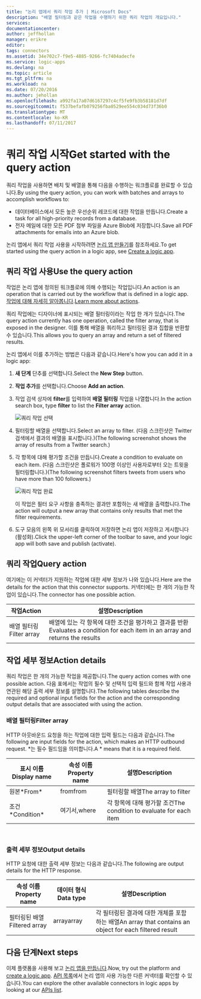```yaml
---
title: "논리 앱에서 쿼리 작업 추가 | Microsoft Docs"
description: "배열 필터링과 같은 작업을 수행하기 위한 쿼리 작업의 개요입니다."
services: 
documentationcenter: 
author: jeffhollan
manager: erikre
editor: 
tags: connectors
ms.assetid: 34e702c7-f9e5-4885-9266-fc7404adecfe
ms.service: logic-apps
ms.devlang: na
ms.topic: article
ms.tgt_pltfrm: na
ms.workload: na
ms.date: 07/20/2016
ms.author: jehollan
ms.openlocfilehash: a992fa17a07d6167297c4cf5fe9fb3b58181d7df
ms.sourcegitcommit: f537befafb079256fba0529ee554c034d73f36b0
ms.translationtype: MT
ms.contentlocale: ko-KR
ms.lasthandoff: 07/11/2017
---
```

# <a name="get-started-with-the-query-action"></a><span data-ttu-id="79769-103">쿼리 작업 시작</span><span class="sxs-lookup"><span data-stu-id="79769-103">Get started with the query action</span></span>
<span data-ttu-id="79769-104">쿼리 작업을 사용하면 배치 및 배열을 통해 다음을 수행하는 워크플로를 완료할 수 있습니다.</span><span class="sxs-lookup"><span data-stu-id="79769-104">By using the query action, you can work with batches and arrays to accomplish workflows to:</span></span>

* <span data-ttu-id="79769-105">데이터베이스에서 모든 높은 우선순위 레코드에 대한 작업을 만듭니다.</span><span class="sxs-lookup"><span data-stu-id="79769-105">Create a task for all high-priority records from a database.</span></span>
* <span data-ttu-id="79769-106">전자 메일에 대한 모든 PDF 첨부 파일을 Azure Blob에 저장합니다.</span><span class="sxs-lookup"><span data-stu-id="79769-106">Save all PDF attachments for emails into an Azure blob.</span></span>

<span data-ttu-id="79769-107">논리 앱에서 쿼리 작업 사용을 시작하려면 [논리 앱 만들기](../logic-apps/logic-apps-create-a-logic-app.md)를 참조하세요.</span><span class="sxs-lookup"><span data-stu-id="79769-107">To get started using the query action in a logic app, see [Create a logic app](../logic-apps/logic-apps-create-a-logic-app.md).</span></span>

## <a name="use-the-query-action"></a><span data-ttu-id="79769-108">쿼리 작업 사용</span><span class="sxs-lookup"><span data-stu-id="79769-108">Use the query action</span></span>
<span data-ttu-id="79769-109">작업은 논리 앱에 정의된 워크플로에 의해 수행되는 작업입니다.</span><span class="sxs-lookup"><span data-stu-id="79769-109">An action is an operation that is carried out by the workflow that is defined in a logic app.</span></span> <span data-ttu-id="79769-110">[작업에 대해 자세히 알아봅니다](connectors-overview.md).</span><span class="sxs-lookup"><span data-stu-id="79769-110">[Learn more about actions](connectors-overview.md).</span></span>  

<span data-ttu-id="79769-111">쿼리 작업에는 디자이너에 표시되는 배열 필터링이라는 작업 한 개가 있습니다.</span><span class="sxs-lookup"><span data-stu-id="79769-111">The query action currently has one operation, called the filter array, that is exposed in the designer.</span></span> <span data-ttu-id="79769-112">이를 통해 배열을 쿼리하고 필터링된 결과 집합을 반환할 수 있습니다.</span><span class="sxs-lookup"><span data-stu-id="79769-112">This allows you to query an array and return a set of filtered results.</span></span>

<span data-ttu-id="79769-113">논리 앱에서 이를 추가하는 방법은 다음과 같습니다.</span><span class="sxs-lookup"><span data-stu-id="79769-113">Here's how you can add it in a logic app:</span></span>

1. <span data-ttu-id="79769-114">**새 단계** 단추를 선택합니다.</span><span class="sxs-lookup"><span data-stu-id="79769-114">Select the **New Step** button.</span></span>
2. <span data-ttu-id="79769-115">**작업 추가**를 선택합니다.</span><span class="sxs-lookup"><span data-stu-id="79769-115">Choose **Add an action**.</span></span>
3. <span data-ttu-id="79769-116">작업 검색 상자에 **filter**를 입력하여 **배열 필터링** 작업을 나열합니다.</span><span class="sxs-lookup"><span data-stu-id="79769-116">In the action search box, type **filter** to list the **Filter array** action.</span></span>
   
    ![쿼리 작업 선택](./media/connectors-native-query/using-action-1.png)
4. <span data-ttu-id="79769-118">필터링할 배열을 선택합니다.</span><span class="sxs-lookup"><span data-stu-id="79769-118">Select an array to filter.</span></span> <span data-ttu-id="79769-119">(다음 스크린샷은 Twitter 검색에서 결과의 배열을 표시합니다.)</span><span class="sxs-lookup"><span data-stu-id="79769-119">(The following screenshot shows the array of results from a Twitter search.)</span></span>
5. <span data-ttu-id="79769-120">각 항목에 대해 평가할 조건을 만듭니다.</span><span class="sxs-lookup"><span data-stu-id="79769-120">Create a condition to evaluate on each item.</span></span> <span data-ttu-id="79769-121">(다음 스크린샷은 폴로워가 100명 이상인 사용자로부터 오는 트윗을 필터링합니다.)</span><span class="sxs-lookup"><span data-stu-id="79769-121">(The following screenshot filters tweets from users who have more than 100 followers.)</span></span>
   
    ![쿼리 작업 완료](./media/connectors-native-query/using-action-2.png)
   
    <span data-ttu-id="79769-123">이 작업은 필터 요구 사항을 충족하는 결과만 포함하는 새 배열을 출력합니다.</span><span class="sxs-lookup"><span data-stu-id="79769-123">The action will output a new array that contains only results that met the filter requirements.</span></span>
6. <span data-ttu-id="79769-124">도구 모음의 왼쪽 위 모서리를 클릭하여 저장하면 논리 앱이 저장하고 게시합니다(활성화).</span><span class="sxs-lookup"><span data-stu-id="79769-124">Click the upper-left corner of the toolbar to save, and your logic app will both save and publish (activate).</span></span>

## <a name="query-action"></a><span data-ttu-id="79769-125">쿼리 작업</span><span class="sxs-lookup"><span data-stu-id="79769-125">Query action</span></span>
<span data-ttu-id="79769-126">여기에는 이 커넥터가 지원하는 작업에 대한 세부 정보가 나와 있습니다.</span><span class="sxs-lookup"><span data-stu-id="79769-126">Here are the details for the action that this connector supports.</span></span> <span data-ttu-id="79769-127">커넥터에는 한 개의 가능한 작업이 있습니다.</span><span class="sxs-lookup"><span data-stu-id="79769-127">The connector has one possible action.</span></span>

| <span data-ttu-id="79769-128">작업</span><span class="sxs-lookup"><span data-stu-id="79769-128">Action</span></span> | <span data-ttu-id="79769-129">설명</span><span class="sxs-lookup"><span data-stu-id="79769-129">Description</span></span> |
| --- | --- |
| <span data-ttu-id="79769-130">배열 필터링</span><span class="sxs-lookup"><span data-stu-id="79769-130">Filter array</span></span> |<span data-ttu-id="79769-131">배열에 있는 각 항목에 대한 조건을 평가하고 결과를 반환</span><span class="sxs-lookup"><span data-stu-id="79769-131">Evaluates a condition for each item in an array and returns the results</span></span> |

## <a name="action-details"></a><span data-ttu-id="79769-132">작업 세부 정보</span><span class="sxs-lookup"><span data-stu-id="79769-132">Action details</span></span>
<span data-ttu-id="79769-133">쿼리 작업은 한 개의 가능한 작업을 제공합니다.</span><span class="sxs-lookup"><span data-stu-id="79769-133">The query action comes with one possible action.</span></span> <span data-ttu-id="79769-134">다음 표에서는 작업의 필수 및 선택적 입력 필드와 함께 작업 사용과 연관된 해당 출력 세부 정보를 설명합니다.</span><span class="sxs-lookup"><span data-stu-id="79769-134">The following tables describe the required and optional input fields for the action and the corresponding output details that are associated with using the action.</span></span>

### <a name="filter-array"></a><span data-ttu-id="79769-135">배열 필터링</span><span class="sxs-lookup"><span data-stu-id="79769-135">Filter array</span></span>
<span data-ttu-id="79769-136">HTTP 아웃바운드 요청을 하는 작업에 대한 입력 필드는 다음과 같습니다.</span><span class="sxs-lookup"><span data-stu-id="79769-136">The following are input fields for the action, which makes an HTTP outbound request.</span></span>
<span data-ttu-id="79769-137">*는 필수 필드임을 의미합니다.</span><span class="sxs-lookup"><span data-stu-id="79769-137">A * means that it is a required field.</span></span>

| <span data-ttu-id="79769-138">표시 이름</span><span class="sxs-lookup"><span data-stu-id="79769-138">Display name</span></span> | <span data-ttu-id="79769-139">속성 이름</span><span class="sxs-lookup"><span data-stu-id="79769-139">Property name</span></span> | <span data-ttu-id="79769-140">설명</span><span class="sxs-lookup"><span data-stu-id="79769-140">Description</span></span> |
| --- | --- | --- |
| <span data-ttu-id="79769-141">원본*</span><span class="sxs-lookup"><span data-stu-id="79769-141">From*</span></span> |<span data-ttu-id="79769-142">from</span><span class="sxs-lookup"><span data-stu-id="79769-142">from</span></span> |<span data-ttu-id="79769-143">필터링할 배열</span><span class="sxs-lookup"><span data-stu-id="79769-143">The array to filter</span></span> |
| <span data-ttu-id="79769-144">조건*</span><span class="sxs-lookup"><span data-stu-id="79769-144">Condition*</span></span> |<span data-ttu-id="79769-145">여기서,</span><span class="sxs-lookup"><span data-stu-id="79769-145">where</span></span> |<span data-ttu-id="79769-146">각 항목에 대해 평가할 조건</span><span class="sxs-lookup"><span data-stu-id="79769-146">The condition to evaluate for each item</span></span> |

<br>

### <a name="output-details"></a><span data-ttu-id="79769-147">출력 세부 정보</span><span class="sxs-lookup"><span data-stu-id="79769-147">Output details</span></span>
<span data-ttu-id="79769-148">HTTP 요청에 대한 출력 세부 정보는 다음과 같습니다.</span><span class="sxs-lookup"><span data-stu-id="79769-148">The following are output details for the HTTP response.</span></span>

| <span data-ttu-id="79769-149">속성 이름</span><span class="sxs-lookup"><span data-stu-id="79769-149">Property name</span></span> | <span data-ttu-id="79769-150">데이터 형식</span><span class="sxs-lookup"><span data-stu-id="79769-150">Data type</span></span> | <span data-ttu-id="79769-151">설명</span><span class="sxs-lookup"><span data-stu-id="79769-151">Description</span></span> |
| --- | --- | --- |
| <span data-ttu-id="79769-152">필터링된 배열</span><span class="sxs-lookup"><span data-stu-id="79769-152">Filtered array</span></span> |<span data-ttu-id="79769-153">array</span><span class="sxs-lookup"><span data-stu-id="79769-153">array</span></span> |<span data-ttu-id="79769-154">각 필터링된 결과에 대한 개체를 포함하는 배열</span><span class="sxs-lookup"><span data-stu-id="79769-154">An array that contains an object for each filtered result</span></span> |

## <a name="next-steps"></a><span data-ttu-id="79769-155">다음 단계</span><span class="sxs-lookup"><span data-stu-id="79769-155">Next steps</span></span>
<span data-ttu-id="79769-156">이제 플랫폼을 사용해 보고 [논리 앱을 만듭니다](../logic-apps/logic-apps-create-a-logic-app.md).</span><span class="sxs-lookup"><span data-stu-id="79769-156">Now, try out the platform and [create a logic app](../logic-apps/logic-apps-create-a-logic-app.md).</span></span> <span data-ttu-id="79769-157">[API 목록](apis-list.md)에서 논리 앱의 사용 가능한 다른 커넥터를 확인할 수 있습니다.</span><span class="sxs-lookup"><span data-stu-id="79769-157">You can explore the other available connectors in logic apps by looking at our [APIs list](apis-list.md).</span></span>

